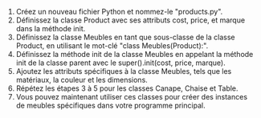 1. Créez un nouveau fichier Python et nommez-le "products.py".
2. Définissez la classe Product avec ses attributs cost, price, et marque dans la méthode init.
3. Définissez la classe Meubles en tant que sous-classe de la classe Product, en utilisant le mot-clé "class Meubles(Product):".
4. Définissez la méthode init de la classe Meubles en appelant la méthode init de la classe parent avec le super().init(cost, price, marque).
5. Ajoutez les attributs spécifiques à la classe Meubles, tels que les matériaux, la couleur et les dimensions.
6. Répétez les étapes 3 à 5 pour les classes Canape, Chaise et Table.
7. Vous pouvez maintenant utiliser ces classes pour créer des instances de meubles spécifiques dans votre programme principal.